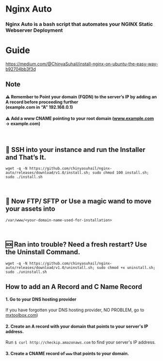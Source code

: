 # Nginx Auto
### Nginx Auto is a bash script that automates your NGINX Static Webserver Deployment

# Guide

https://medium.com/@ChinyaSuhail/install-nginx-on-ubuntu-the-easy-way-b92704bb3f3d


## Note
#### ⚠️ Remember to Point your domain (FQDN) to the server’s IP by adding an A record before proceeding further <br/> (example.com in “A” 192.168.0.1)

#### ⚠️ Add a www CNAME pointing to your root domain (www.example.com → example.com)

&thinsp;

## 🙌 SSH into your instance and run the Installer and That’s It.

```
wget -q -N https://github.com/chinyasuhail/nginx-auto/releases/download/v1.0/install.sh; sudo chmod 100 install.sh; sudo ./install.sh
```
&thinsp;

## 🧙 Now FTP/ SFTP or Use a magic wand to move your assets into

```
/var/www/<your-domain-name-used-for-installation>
```

&thinsp;

## 🆘 Ran into trouble? Need a fresh restart? Use the Uninstall Command.

```
wget -q -N https://github.com/chinyasuhail/nginx-auto/releases/download/v1.0/uninstall.sh; sudo chmod +x uninstall.sh; sudo ./uninstall.sh
```

## How to add an A Record and C Name Record

#### 1. Go to your DNS hosting provider
If you have forgotten your DNS hosting provider, NO PROBLEM, go to [mxtoolbox.com](https://mxtoolbox.com))


#### 2. Create an A record with your domain that points to your server's IP address.
Run `$ curl http://checkip.amazonaws.com` to find your server's IP address.

#### 3. Create a CNAME record of `www` that points to your domain.